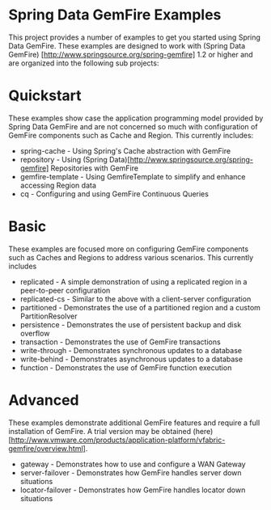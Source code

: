 Spring Data GemFire Examples
============================

This project provides a number of examples to get you started using Spring Data GemFire. These examples are designed to work with (Spring Data GemFire) [http://www.springsource.org/spring-gemfire] 1.2 or higher and are organized into the following sub projects:

# Quickstart

These examples show case the application programming model provided by Spring Data GemFire and are not concerned so much with configuration of GemFire components such as Cache and Region. This currently includes:

* spring-cache - Using Spring's Cache abstraction with GemFire
* repository - Using (Spring Data)[http://www.springsource.org/spring-gemfire] Repositories with GemFire
* gemfire-template - Using GemfireTemplate to simplify and enhance accessing Region data
* cq - Configuring and using GemFire Continuous Queries

# Basic

These examples are focused more on configuring GemFire components such as Caches and Regions to address various scenarios. This currently includes

* replicated - A simple demonstration of using a replicated region in a peer-to-peer configuration
* replicated-cs - Similar to the above with a client-server configuration
* partitioned - Demonstrates the use of a partitioned region and a custom PartitionResolver
* persistence - Demonstrates the use of persistent backup and disk overflow
* transaction - Demonstrates the use of GemFire transactions
* write-through - Demonstrates synchronous updates to a database
* write-behind - Demonstrates asynchronous updates to a database
* function - Demonstrates the use of GemFire function execution

# Advanced

These examples demonstrate additional GemFire features and require a full installation of GemFire. A trial version may be obtained (here)[http://www.vmware.com/products/application-platform/vfabric-gemfire/overview.html].

* gateway - Demonstrates how to use and configure a WAN Gateway
* server-failover - Demonstrates how GemFire handles server down situations
* locator-failover - Demonstrates how GemFire handles locator down situations
